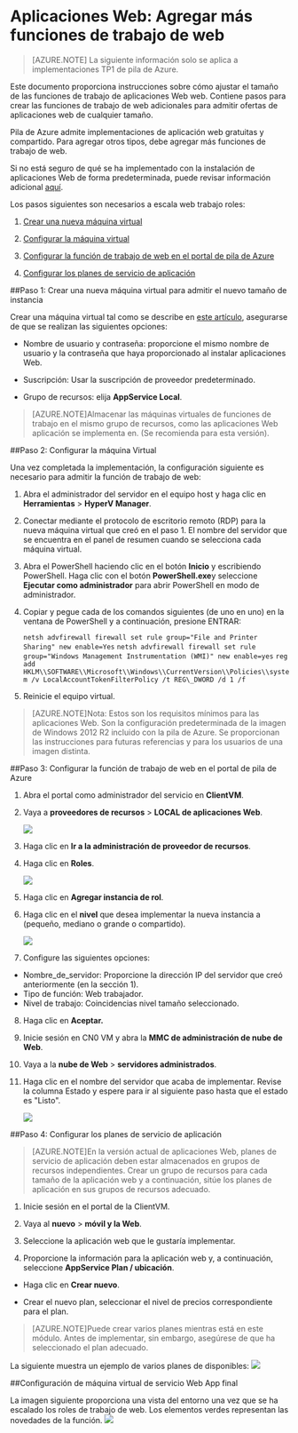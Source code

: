 <properties
    pageTitle="Aplicaciones Web agregando más Web Roles de trabajo | Microsoft Azure"
    description="Instrucciones detalladas para ajustar Azure pila Web App"
    services="azure-stack"
    documentationCenter=""
    authors="kathm"
    manager="slinehan"
    editor=""/>

<tags
    ms.service="azure-stack"
    ms.workload="app-service"
    ms.tgt_pltfrm="na"
    ms.devlang="na"
    ms.topic="article"
    ms.date="09/26/2016"
    ms.author="kathm"/>

#   <a name="web-apps-adding-more-web-worker-roles"></a>Aplicaciones Web: Agregar más funciones de trabajo de web

> [AZURE.NOTE] La siguiente información solo se aplica a implementaciones TP1 de pila de Azure.

Este documento proporciona instrucciones sobre cómo ajustar el tamaño de las funciones de trabajo de aplicaciones Web web. Contiene pasos para crear las funciones de trabajo de web adicionales para admitir ofertas de aplicaciones web de cualquier tamaño.

Pila de Azure admite implementaciones de aplicación web gratuitas y compartido. Para agregar otros tipos, debe agregar más funciones de trabajo de web.

Si no está seguro de qué se ha implementado con la instalación de aplicaciones Web de forma predeterminada, puede revisar información adicional [aquí](azure-stack-webapps-overview.md).

Los pasos siguientes son necesarios a escala web trabajo roles:

1.  [Crear una nueva máquina virtual](#step-1-create-a-new-vm-to-support-the-new-instance-size)

2.  [Configurar la máquina virtual](#step-2-configure-the-virtual-machine)

3.  [Configurar la función de trabajo de web en el portal de pila de Azure](#step-3-configure-the-web-worker-role-in-the-azure-stack-portal)

4.  [Configurar los planes de servicio de aplicación](#step-4-configure-app-service-plans)

##<a name="step-1-create-a-new-vm-to-support-the-new-instance-size"></a>Paso 1: Crear una nueva máquina virtual para admitir el nuevo tamaño de instancia

Crear una máquina virtual tal como se describe en [este artículo](azure-stack-provision-vm.md), asegurarse de que se realizan las siguientes opciones:

 - Nombre de usuario y contraseña: proporcione el mismo nombre de usuario y la contraseña que haya proporcionado al instalar aplicaciones Web.

 - Suscripción: Usar la suscripción de proveedor predeterminado.

 - Grupo de recursos: elija **AppService Local**.

> [AZURE.NOTE]Almacenar las máquinas virtuales de funciones de trabajo en el mismo grupo de recursos, como las aplicaciones Web aplicación se implementa en. (Se recomienda para esta versión).

##<a name="step-2-configure-the-virtual-machine"></a>Paso 2: Configurar la máquina Virtual

Una vez completada la implementación, la configuración siguiente es necesario para admitir la función de trabajo de web:

1.  Abra el administrador del servidor en el equipo host y haga clic en **Herramientas** &gt; **HyperV Manager**.

2.  Conectar mediante el protocolo de escritorio remoto (RDP) para la nueva máquina virtual que creó en el paso 1. El nombre del servidor que se encuentra en el panel de resumen cuando se selecciona cada máquina virtual.

3.  Abra el PowerShell haciendo clic en el botón **Inicio** y escribiendo PowerShell. Haga clic con el botón **PowerShell.exe**y seleccione **Ejecutar como administrador** para abrir PowerShell en modo de administrador.

4.  Copiar y pegue cada de los comandos siguientes (de uno en uno) en la ventana de PowerShell y a continuación, presione ENTRAR:

    ```netsh advfirewall firewall set rule group="File and Printer Sharing" new enable=Yes```
    ```netsh advfirewall firewall set rule group="Windows Management Instrumentation (WMI)" new enable=yes```
    ```reg add HKLM\\SOFTWARE\\Microsoft\\Windows\\CurrentVersion\\Policies\\system /v LocalAccountTokenFilterPolicy /t REG\_DWORD /d 1 /f```

5.  Reinicie el equipo virtual.

> [AZURE.NOTE]Nota: Estos son los requisitos mínimos para las aplicaciones Web. Son la configuración predeterminada de la imagen de Windows 2012 R2 incluido con la pila de Azure. Se proporcionan las instrucciones para futuras referencias y para los usuarios de una imagen distinta.

##<a name="step-3-configure-the-web-worker-role-in-the-azure-stack-portal"></a>Paso 3: Configurar la función de trabajo de web en el portal de pila de Azure

1.  Abra el portal como administrador del servicio en **ClientVM**.

2.  Vaya a **proveedores de recursos** &gt; **LOCAL de aplicaciones Web**.

    ![](media/azure-stack-webapp-add-worker-roles/WebApp-ResourceMgmt.png)
 
3.  Haga clic en **Ir a la administración de proveedor de recursos**.

4.  Haga clic en **Roles**.

    ![](media/azure-stack-webapp-add-worker-roles/WebApp-Roles.png)
 
5.  Haga clic en **Agregar instancia de rol**.

6.  Haga clic en el **nivel** que desea implementar la nueva instancia a (pequeño, mediano o grande o compartido).

    ![](media/azure-stack-webapp-add-worker-roles/WebApp-Tiers.png)
 
7.  Configure las siguientes opciones:
 - Nombre_de_servidor: Proporcione la dirección IP del servidor que creó anteriormente (en la sección 1).
 - Tipo de función: Web trabajador.
 - Nivel de trabajo: Coincidencias nivel tamaño seleccionado.

8. Haga clic en **Aceptar.**

9. Inicie sesión en CN0 VM y abra la **MMC de administración de nube de Web**.

10. Vaya a la **nube de Web** &gt; **servidores administrados**.

11. Haga clic en el nombre del servidor que acaba de implementar. Revise la columna Estado y espere para ir al siguiente paso hasta que el estado es "Listo".

    ![](media/azure-stack-webapp-add-worker-roles/webappmgmtconsole.png)

##<a name="step-4-configure-app-service-plans"></a>Paso 4: Configurar los planes de servicio de aplicación

> [AZURE.NOTE]En la versión actual de aplicaciones Web, planes de servicio de aplicación deben estar almacenados en grupos de recursos independientes. Crear un grupo de recursos para cada tamaño de la aplicación web y a continuación, sitúe los planes de aplicación en sus grupos de recursos adecuado.

1.  Inicie sesión en el portal de la ClientVM.

2.  Vaya al **nuevo** &gt; **móvil y la Web**.

3.  Seleccione la aplicación web que le gustaría implementar.

4.  Proporcione la información para la aplicación web y, a continuación, seleccione **AppService Plan / ubicación**.

-   Haga clic en **Crear nuevo**.

-   Crear el nuevo plan, seleccionar el nivel de precios correspondiente para el plan.

> [AZURE.NOTE]Puede crear varios planes mientras está en este módulo. Antes de implementar, sin embargo, asegúrese de que ha seleccionado el plan adecuado.

La siguiente muestra un ejemplo de varios planes de disponibles:    ![](media/azure-stack-webapp-add-worker-roles/WebApp-Plans.png)

##<a name="final-web-app-service-vm-configuration"></a>Configuración de máquina virtual de servicio Web App final

La imagen siguiente proporciona una vista del entorno una vez que se ha escalado los roles de trabajo de web. Los elementos verdes representan las novedades de la función.
    ![](media/azure-stack-webapp-add-worker-roles/WebAppsWWRoles.png)
